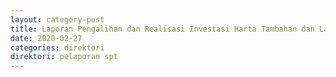 ```yaml
---
layout: category-post
title: Laporan Pengalihan dan Realisasi Investasi Harta Tambahan dan Laporan Penempatan Harta Tambahan yang Berada di dalam Wilayah NKRI
date: 2020-02-27
categories: direktori
direktori: pelaporan spt
---
```

